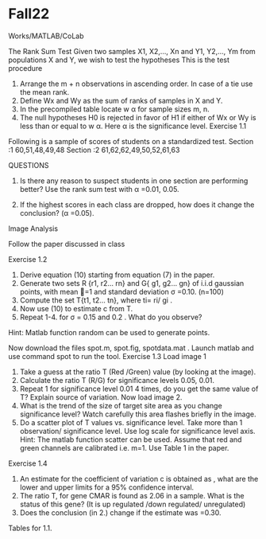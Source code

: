 # Fall22
Works/MATLAB/CoLab

The Rank Sum Test
Given two samples X1, X2,…, Xn   and Y1, Y2,…, Ym  from populations X and Y, we wish to test the hypotheses
This is the test procedure
1.	Arrange the m + n observations in ascending order. In case of a tie use the mean rank.
2.	Define Wx and Wy as the sum of ranks of samples in  X and Y. 
3.	In the precompiled table locate w α for sample sizes m, n.
4.	 The null hypotheses H0 is rejected in favor of H1 if either of Wx or Wy is less than or equal to w α. Here α is the significance level.
Exercise 1.1

Following is a sample of scores of students on a standardized test. 
Section :1	60,51,48,49,48
Section :2	61,62,62,49,50,52,61,63  

QUESTIONS
1.	Is there any reason to suspect students in one section are performing better? Use the rank sum test with α =0.01, 0.05. 

2.	If the highest scores in each class are dropped, how does it change the conclusion? (α =0.05).









Image Analysis 

Follow the paper discussed in class  

Exercise 1.2 

1.	Derive equation (10) starting from equation (7) in the paper. 
2.	Generate two sets R {r1, r2… rn} and G{ g1, g2… gn} of  i.i.d  gaussian points, with mean =1 and  standard deviation σ =0.10. (n=100)
3.	Compute the set T{t1, t2… tn}, where ti= ri/ gi .
4.	Now use (10) to estimate c from T.  
5.	Repeat 1-4. for σ = 0.15 and 0.2 . What do you observe?

Hint:  Matlab function random can be used to generate points.


Now download the files spot.m, spot.fig, spotdata.mat .
Launch matlab and use command spot to run the tool. 
Exercise 1.3 
Load image 1 
1.	Take a guess at the ratio T (Red /Green) value (by looking at the image). 
2.	Calculate the ratio T (R/G) for significance levels 0.05, 0.01. 
3.	Repeat 1 for significance level 0.01 4 times, do you get the same value of T? Explain source of variation. 
Now load image 2. 
1.	What is the trend of the size of target site area as you change significance level? Watch carefully this area flashes briefly in the image. 
2.	Do a scatter plot of T values vs. significance level. Take more than 1 observation/ significance level. Use log scale for significance level axis. 
Hint:  The matlab function scatter can be used.
Assume that red and green channels are calibrated i.e. m=1. Use Table 1 in the paper.

Exercise 1.4

1.	An estimate for the coefficient of variation c is obtained as  , what are the lower and upper limits for a 95% confidence interval. 
2.	The ratio T, for gene CMAR is found as 2.06 in a sample. What is the status of this gene? (It is up regulated /down regulated/ unregulated)
3.	Does the conclusion (in 2.) change if the estimate   was =0.30. 
 

Tables  for 1.1.
